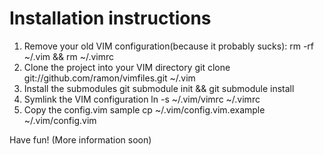 # Installation instructions

1.  Remove your old VIM configuration(because it probably sucks):
    rm -rf ~/.vim && rm ~/.vimrc
2.  Clone the project into your VIM directory
    git clone git://github.com/ramon/vimfiles.git ~/.vim
3.  Install the submodules
    git submodule init && git submodule install
4.  Symlink the VIM configuration
    ln -s ~/.vim/vimrc ~/.vimrc
5.  Copy the config.vim sample
    cp ~/.vim/config.vim.example ~/.vim/config.vim

Have fun! (More information soon)
